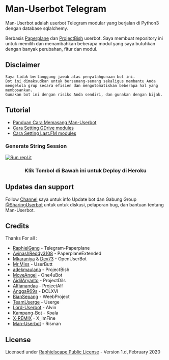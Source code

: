 # Man-Userbot Telegram

Man-Userbot adalah userbot Telegram modular yang berjalan di Python3 dengan database sqlalchemy.

Berbasis [Paperplane](https://github.com/RaphielGang/Telegram-UserBot) dan [ProjectBish](https://github.com/adekmaulana/ProjectBish) userbot.
Saya membuat repository ini untuk memilih dan menambahkan beberapa modul yang saya butuhkan dengan banyak perubahan, fitur dan modul.

## Disclaimer

```
Saya tidak bertanggung jawab atas penyalahgunaan bot ini.
Bot ini dimaksudkan untuk bersenang-senang sekaligus membantu Anda
mengelola grup secara efisien dan mengotomatiskan beberapa hal yang membosankan.
Gunakan bot ini dengan risiko Anda sendiri, dan gunakan dengan bijak.
```

## Tutorial

- [Panduan Cara Memasang Man-Userbot](https://mrismanaziz.medium.com/cara-memasang-userbot-telegram-repo-man-userbot-deploy-di-heroku-c56d1f8b5537)
- [Cara Setting GDrive modules](https://telegra.ph/How-To-Setup-Google-Drive-04-03)
- [Cara Setting Last.FM modules](https://telegra.ph/How-to-set-up-LastFM-module-for-Paperplane-userbot-11-02)

### Generate String Session
[![Run repl.it](https://img.shields.io/badge/run-string__session.py-blue?style=for-the-badge&logo=repl.it)](https://repl.it/@mrismanaziz/stringenSession?lite=1&outputonly=1)

<h3 align="center">Klik Tombol di Bawah ini untuk Deploy di Heroku</h3>
<p align="center"><a href="https://heroku.com/deploy?template=https://github.com/arullk5566/arul-K

/tree/Man-Userbot"><img src="https://www.herokucdn.com/deploy/button.png" alt="Deploy to Heroku"/></a></p>

## Updates dan support

Follow [Channel](https://t.me/Lunatic0de) saya untuk info Update bot dan Gabung Group [@SharingUserbot](https://t.me/SharingUserbot) untuk untuk diskusi, pelaporan bug, dan bantuan tentang Man-Userbot.

## Credits
Thanks For all :
*   [RaphielGang](https://github.com/RaphielGang) - Telegram-Paperplane
*   [AvinashReddy3108](https://github.com/AvinashReddy3108) - PaperplaneExtended
*   [Mkaraniya](https://github.com/mkaraniya) & [Dev73](https://github.com/Devp73) - OpenUserBot
*   [Mr.Miss](https://github.com/keselekpermen69) - UserButt
*   [adekmaulana](https://github.com/adekmaulana) - ProjectBish
*   [MoveAngel](https://github.com/MoveAngel) - One4uBot
*   [AidilAryanto](https://github.com/aidilaryanto) - ProjectDils 
*   [Alfianandaa](https://github.com/alfianandaa/ProjectAlf) - ProjectAlf
*   [AnggaR69s](https://github.com/GengKapak/DCLXVI) - DCLXVI
*   [BianSepang](https://github.com/BianSepang/WeebProject) - WeebProject
*   [TeamUserge](https://github.com/UsergeTeam/Userge) - Userge
*   [Lord-Userbot](https://github.com/Zora24/Lord-Userbot) - Alvin
*   [Kampang-Bot](https://github.com/ManusiaRakitan/Kampang-Bot) - Koala
*   [X-REMIX](https://github.com/ximfine) -  X_ImFine
*   [Man-Userbot](https://github.com/mrismanaziz/Man-Userbot) -  Risman

## License
Licensed under [Raphielscape Public License](https://github.com/mrismanaziz/Man-Userbot/blob/Man-Userbot/LICENSE) - Version 1.d, February 2020
